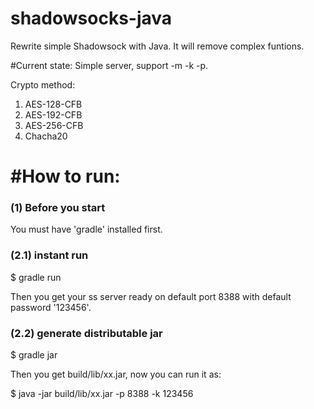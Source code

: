 shadowsocks-java
================

Rewrite simple Shadowsock with Java.
It will remove complex funtions.

#Current state:
Simple server, support -m -k -p.

Crypto method: 
  1. AES-128-CFB
  2. AES-192-CFB
  3. AES-256-CFB
  4. Chacha20

#How to run:
=======
### (1) Before you start
You must have 'gradle' installed first.

### (2.1) instant run
$ gradle run

Then you get your ss server ready on default port 8388 with default password '123456'.

### (2.2) generate distributable jar
$ gradle jar

Then you get build/lib/xx.jar, now you can run it as:

$ java -jar build/lib/xx.jar -p 8388 -k 123456
